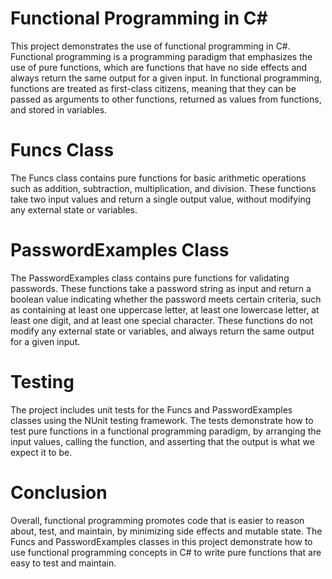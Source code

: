# Functional Programming in C#
This project demonstrates the use of functional programming in C#. Functional programming is a programming paradigm that emphasizes the use of pure functions, which are functions that have no side effects and always return the same output for a given input. In functional programming, functions are treated as first-class citizens, meaning that they can be passed as arguments to other functions, returned as values from functions, and stored in variables.

# Funcs Class
The Funcs class contains pure functions for basic arithmetic operations such as addition, subtraction, multiplication, and division. These functions take two input values and return a single output value, without modifying any external state or variables.

# PasswordExamples Class
The PasswordExamples class contains pure functions for validating passwords. These functions take a password string as input and return a boolean value indicating whether the password meets certain criteria, such as containing at least one uppercase letter, at least one lowercase letter, at least one digit, and at least one special character. These functions do not modify any external state or variables, and always return the same output for a given input.

# Testing
The project includes unit tests for the Funcs and PasswordExamples classes using the NUnit testing framework. The tests demonstrate how to test pure functions in a functional programming paradigm, by arranging the input values, calling the function, and asserting that the output is what we expect it to be.

# Conclusion
Overall, functional programming promotes code that is easier to reason about, test, and maintain, by minimizing side effects and mutable state. The Funcs and PasswordExamples classes in this project demonstrate how to use functional programming concepts in C# to write pure functions that are easy to test and maintain.
